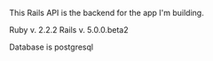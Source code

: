 This Rails API is the backend for the app I'm building.

Ruby v. 2.2.2
Rails v. 5.0.0.beta2

Database is postgresql